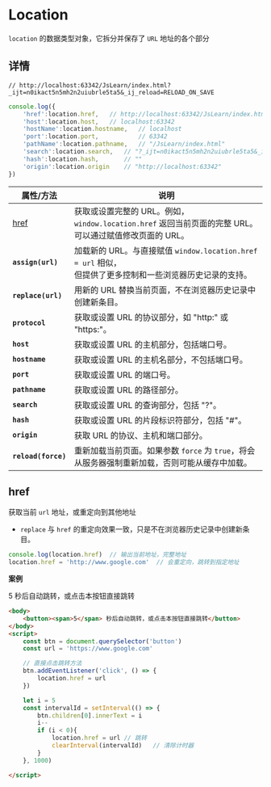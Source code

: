 # Location

`location` 的数据类型对象，它拆分并保存了 `URL` 地址的各个部分



## 详情

`// http://localhost:63342/JsLearn/index.html?_ijt=n0ikact5n5mh2n2uiubrle5ta5&_ij_reload=RELOAD_ON_SAVE`

```javascript
console.log({
    'href':location.href,   // http://localhost:63342/JsLearn/index.html?_ijt=.....
    'host':location.host,   // localhost:63342
    'hostName':location.hostname,   // localhost
    'port':location.port,           // 63342
    'pathName':location.pathname,   // "/JsLearn/index.html"
    'search':location.search,   // "?_ijt=n0ikact5n5mh2n2uiubrle5ta5&_ij_reload=RELOAD_ON_SAVE"
    'hash':location.hash,       // ""
    'origin':location.origin    // "http://localhost:63342"
})
```



| 属性/方法           | 说明                                                         |
| ------------------- | ------------------------------------------------------------ |
| [href](#href)       | 获取或设置完整的 URL。例如，`window.location.href` 返回当前页面的完整 URL。<br />可以通过赋值修改页面的 URL。 |
| **`assign(url)`**   | 加载新的 URL。与直接赋值 `window.location.href = url` 相似，<br />但提供了更多控制和一些浏览器历史记录的支持。 |
| **`replace(url)`**  | 用新的 URL 替换当前页面，不在浏览器历史记录中创建新条目。    |
| **`protocol`**      | 获取或设置 URL 的协议部分，如 "http:" 或 "https:"。          |
| **`host`**          | 获取或设置 URL 的主机部分，包括端口号。                      |
| **`hostname`**      | 获取或设置 URL 的主机名部分，不包括端口号。                  |
| **`port`**          | 获取或设置 URL 的端口号。                                    |
| **`pathname`**      | 获取或设置 URL 的路径部分。                                  |
| **`search`**        | 获取或设置 URL 的查询部分，包括 "?"。                        |
| **`hash`**          | 获取或设置 URL 的片段标识符部分，包括 "#"。                  |
| **`origin`**        | 获取 URL 的协议、主机和端口部分。                            |
| **`reload(force)`** | 重新加载当前页面。如果参数 `force` 为 `true`，将会从服务器强制重新加载，否则可能从缓存中加载。 |





## href

获取当前 `url` 地址，或重定向到其他地址

- `replace` 与 `href` 的重定向效果一致，只是不在浏览器历史记录中创建新条目。

```javascript
console.log(location.href)  // 输出当前地址，完整地址
location.href = 'http://www.google.com'  // 会重定向，跳转到指定地址
```



**案例**

5 秒后自动跳转，或点击本按钮直接跳转

```html
<body>
    <button><span>5</span> 秒后自动跳转，或点击本按钮直接跳转</button>
</body>
<script>
    const btn = document.querySelector('button')
    const url = 'https://www.google.com'

    // 直接点击跳转方法
    btn.addEventListener('click', () => {
        location.href = url
    })

    let i = 5
    const intervalId = setInterval(() => {
        btn.children[0].innerText = i
        i--
        if (i < 0){
            location.href = url	// 跳转
            clearInterval(intervalId)	// 清除计时器
        }
    }, 1000)

</script>
```





